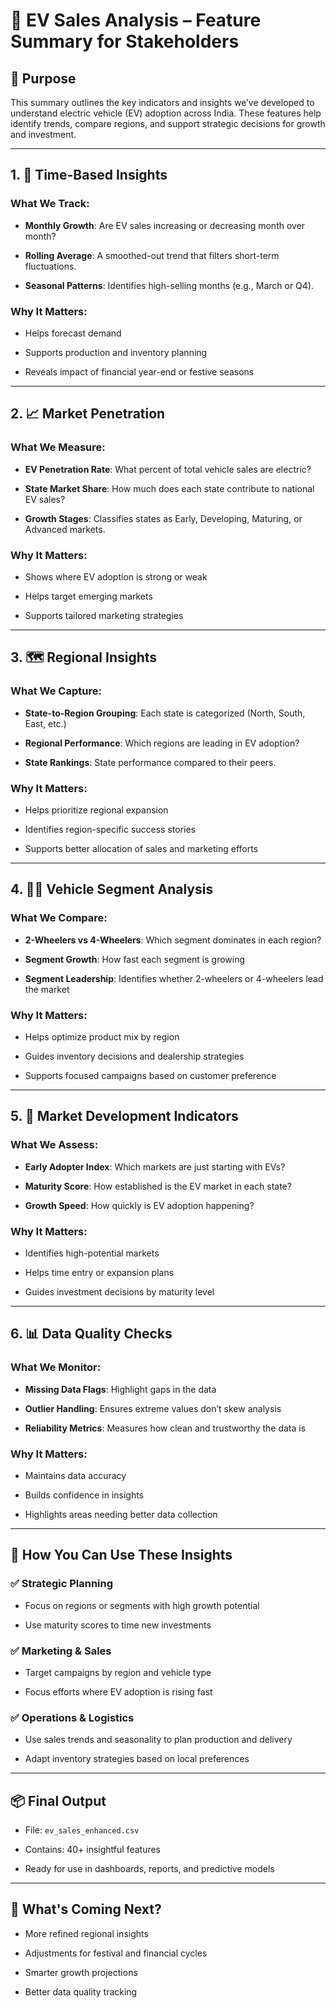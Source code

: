 # 🚗 EV Sales Analysis – Feature Summary for Stakeholders

## 📌 Purpose

This summary outlines the key indicators and insights we’ve developed to understand electric vehicle (EV) adoption across India. These features help identify trends, compare regions, and support strategic decisions for growth and investment.

---

## 1. 📅 Time-Based Insights

### What We Track:

- **Monthly Growth**: Are EV sales increasing or decreasing month over month?
    
- **Rolling Average**: A smoothed-out trend that filters short-term fluctuations.
    
- **Seasonal Patterns**: Identifies high-selling months (e.g., March or Q4).
    

### Why It Matters:

- Helps forecast demand
    
- Supports production and inventory planning
    
- Reveals impact of financial year-end or festive seasons
    

---

## 2. 📈 Market Penetration

### What We Measure:

- **EV Penetration Rate**: What percent of total vehicle sales are electric?
    
- **State Market Share**: How much does each state contribute to national EV sales?
    
- **Growth Stages**: Classifies states as Early, Developing, Maturing, or Advanced markets.
    

### Why It Matters:

- Shows where EV adoption is strong or weak
    
- Helps target emerging markets
    
- Supports tailored marketing strategies
    

---

## 3. 🗺️ Regional Insights

### What We Capture:

- **State-to-Region Grouping**: Each state is categorized (North, South, East, etc.)
    
- **Regional Performance**: Which regions are leading in EV adoption?
    
- **State Rankings**: State performance compared to their peers.
    

### Why It Matters:

- Helps prioritize regional expansion
    
- Identifies region-specific success stories
    
- Supports better allocation of sales and marketing efforts
    

---

## 4. 🛵🚗 Vehicle Segment Analysis

### What We Compare:

- **2-Wheelers vs 4-Wheelers**: Which segment dominates in each region?
    
- **Segment Growth**: How fast each segment is growing
    
- **Segment Leadership**: Identifies whether 2-wheelers or 4-wheelers lead the market
    

### Why It Matters:

- Helps optimize product mix by region
    
- Guides inventory decisions and dealership strategies
    
- Supports focused campaigns based on customer preference
    

---

## 5. 🌱 Market Development Indicators

### What We Assess:

- **Early Adopter Index**: Which markets are just starting with EVs?
    
- **Maturity Score**: How established is the EV market in each state?
    
- **Growth Speed**: How quickly is EV adoption happening?
    

### Why It Matters:

- Identifies high-potential markets
    
- Helps time entry or expansion plans
    
- Guides investment decisions by maturity level
    

---

## 6. 📊 Data Quality Checks

### What We Monitor:

- **Missing Data Flags**: Highlight gaps in the data
    
- **Outlier Handling**: Ensures extreme values don’t skew analysis
    
- **Reliability Metrics**: Measures how clean and trustworthy the data is
    

### Why It Matters:

- Maintains data accuracy
    
- Builds confidence in insights
    
- Highlights areas needing better data collection
    

---

## 🧠 How You Can Use These Insights

### ✅ Strategic Planning

- Focus on regions or segments with high growth potential
    
- Use maturity scores to time new investments
    

### ✅ Marketing & Sales

- Target campaigns by region and vehicle type
    
- Focus efforts where EV adoption is rising fast
    

### ✅ Operations & Logistics

- Use sales trends and seasonality to plan production and delivery
    
- Adapt inventory strategies based on local preferences
    

---

## 📦 Final Output

- File: `ev_sales_enhanced.csv`
    
- Contains: 40+ insightful features
    
- Ready for use in dashboards, reports, and predictive models
    

---

## 🔭 What's Coming Next?

- More refined regional insights
    
- Adjustments for festival and financial cycles
    
- Smarter growth projections
    
- Better data quality tracking